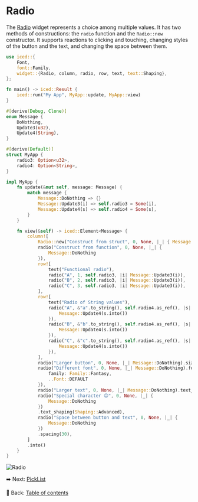 # Radio

The [Radio](https://docs.rs/iced/0.13.1/iced/widget/radio/struct.Radio.html) widget represents a choice among multiple values.
It has two methods of constructions: the `radio` function and the `Radio::new` constructor.
It supports reactions to clicking and touching, changing styles of the button and the text, and changing the space between them.

```rust
use iced::{
    Font,
    font::Family,
    widget::{Radio, column, radio, row, text, text::Shaping},
};

fn main() -> iced::Result {
    iced::run("My App", MyApp::update, MyApp::view)
}

#[derive(Debug, Clone)]
enum Message {
    DoNothing,
    Update3(u32),
    Update4(String),
}

#[derive(Default)]
struct MyApp {
    radio3: Option<u32>,
    radio4: Option<String>,
}

impl MyApp {
    fn update(&mut self, message: Message) {
        match message {
            Message::DoNothing => {}
            Message::Update3(i) => self.radio3 = Some(i),
            Message::Update4(s) => self.radio4 = Some(s),
        }
    }

    fn view(&self) -> iced::Element<Message> {
        column![
            Radio::new("Construct from struct", 0, None, |_| { Message::DoNothing }),
            radio("Construct from function", 0, None, |_| {
                Message::DoNothing
            }),
            row![
                text("Functional radio"),
                radio("A", 1, self.radio3, |i| Message::Update3(i)),
                radio("B", 2, self.radio3, |i| Message::Update3(i)),
                radio("C", 3, self.radio3, |i| Message::Update3(i)),
            ],
            row![
                text("Radio of String values"),
                radio("A", &"a".to_string(), self.radio4.as_ref(), |s| {
                    Message::Update4(s.into())
                }),
                radio("B", &"b".to_string(), self.radio4.as_ref(), |s| {
                    Message::Update4(s.into())
                }),
                radio("C", &"c".to_string(), self.radio4.as_ref(), |s| {
                    Message::Update4(s.into())
                }),
            ],
            radio("Larger button", 0, None, |_| Message::DoNothing).size(40),
            radio("Different font", 0, None, |_| Message::DoNothing).font(Font {
                family: Family::Fantasy,
                ..Font::DEFAULT
            }),
            radio("Larger text", 0, None, |_| Message::DoNothing).text_size(24),
            radio("Special character 😊", 0, None, |_| {
                Message::DoNothing
            })
            .text_shaping(Shaping::Advanced),
            radio("Space between button and text", 0, None, |_| {
                Message::DoNothing
            })
            .spacing(30),
        ]
        .into()
    }
}
```

![Radio](./pic/radio.png)

:arrow_right: Next: [PickList](./picklist.md)

:blue_book: Back: [Table of contents](./../README.md)
